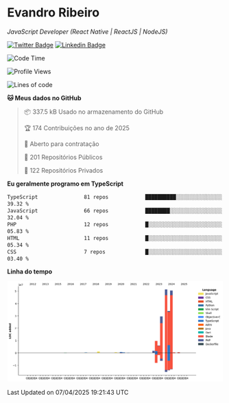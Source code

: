 # Evandro **Ribeiro**

*JavaScript Developer (React Native | ReactJS | NodeJS)*

[![Twitter Badge](https://img.shields.io/badge/-@ribeiroevandro-201B2D?style=flat-square&labelColor=201B2D&logo=twitter&logoColor=white&link=https://twitter.com/ribeiroevandro)](https://twitter.com/ribeiroevandro) 
[![Linkedin Badge](https://img.shields.io/badge/-Evandro%20Ribeiro-201B2D?style=flat-square&logo=Linkedin&logoColor=white&link=https://www.linkedin.com/in/ribeiroevandro)](https://www.linkedin.com/in/ribeiroevandro) 


<!--START_SECTION:waka-->
![Code Time](http://img.shields.io/badge/Code%20Time-4%2C365%20hrs%2027%20mins-blue)

![Profile Views](http://img.shields.io/badge/Visualizac%C3%B5es%20do%20perfil-0-blue)

![Lines of code](https://img.shields.io/badge/Desde%20o%20Hello%20World%20eu%20escrevi-186.1%20million%20linhas%20de%20c%C3%B3digo-blue)

**🐱 Meus dados no GitHub** 

> 📦 337.5 kB Usado no armazenamento do GitHub 
 > 
> 🏆 174 Contribuições no ano de 2025
 > 
> 💼 Aberto para contratação
 > 
> 📜 201 Repositórios Públicos 
 > 
> 🔑 122 Repositórios Privados 
 > 
**Eu geralmente programo em TypeScript** 

```text
TypeScript               81 repos            ██████████░░░░░░░░░░░░░░░   39.32 % 
JavaScript               66 repos            ████████░░░░░░░░░░░░░░░░░   32.04 % 
PHP                      12 repos            █░░░░░░░░░░░░░░░░░░░░░░░░   05.83 % 
HTML                     11 repos            █░░░░░░░░░░░░░░░░░░░░░░░░   05.34 % 
CSS                      7 repos             █░░░░░░░░░░░░░░░░░░░░░░░░   03.40 % 
```



**Linha do tempo**

![Lines of Code chart](https://raw.githubusercontent.com/ribeiroevandro/ribeiroevandro/main/assets/bar_graph.png)


 Last Updated on 07/04/2025 19:21:43 UTC
<!--END_SECTION:waka-->
